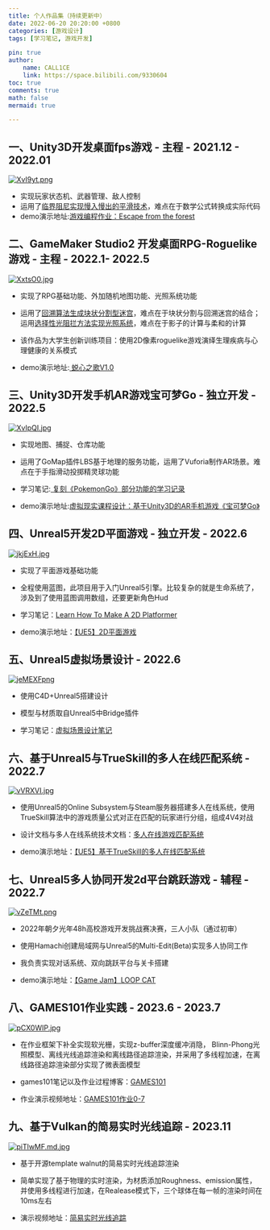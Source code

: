 ```yaml
---
title: 个人作品集（持续更新中）
date: 2022-06-20 20:20:00 +0800
categories: [游戏设计]
tags: [学习笔记, 游戏开发]

pin: true
author: 
    name: CALL1CE
    link: https://space.bilibili.com/9330604
toc: true
comments: true
math: false
mermaid: true

---
```


## 一、Unity3D开发桌面fps游戏 - 主程 - 2021.12 - 2022.01

[![XvI9yt.png](https://s1.ax1x.com/2022/06/20/XvI9yt.png)](https://imgtu.com/i/XvI9yt)

- 实现玩家状态机、武器管理、敌人控制
- 运用了[临界阻尼实现慢入慢出的平滑技术](https://call1ce.github.io/posts/%E5%A4%8D%E7%9B%98%E5%9F%BA%E4%BA%8E%E4%B8%B4%E7%95%8C%E9%98%BB%E5%B0%BC%E5%BC%A6%E7%9A%84%E6%85%A2%E5%85%A5%E6%85%A2%E5%87%BA%E7%9A%84%E5%B9%B3%E6%BB%91%E6%96%B9%E6%B3%95/)，难点在于数学公式转换成实际代码
- demo演示地址:[游戏编程作业：Escape from the forest](https://www.bilibili.com/video/BV1y44y1j7NH?spm_id_from=333.999.0.0)

## 二、GameMaker Studio2 开发桌面RPG-Roguelike游戏 - 主程 - 2022.1- 2022.5

[![XxtsO0.jpg](https://s1.ax1x.com/2022/06/20/XxtsO0.jpg)](https://imgtu.com/i/XxtsO0)

- 实现了RPG基础功能、外加随机地图功能、光照系统功能

- 运用了[回溯算法生成块状分割型迷宫](https://call1ce.github.io/posts/%E5%A4%8D%E7%9B%98%E9%9A%8F%E6%9C%BA%E8%BF%B7%E5%AE%AB/)，难点在于块状分割与回溯迷宫的结合；运用[选择性光阻拦方法实现光照系统](https://call1ce.github.io/posts/%E5%A4%8D%E7%9B%98%E5%8A%A8%E6%80%81%E5%85%89%E7%85%A7%E7%B3%BB%E7%BB%9F/)，难点在于影子的计算与柔和的计算

- 该作品为大学生创新训练项目：使用2D像素roguelike游戏演绎生理疾病与心理健康的关系模式

- demo演示地址:[ 蜕心之歌V1.0](https://www.bilibili.com/video/BV1Zf4y1Z7Kz)

## 三、Unity3D开发手机AR游戏宝可梦Go - 独立开发 - 2022.5

[![XvIpQI.jpg](https://s1.ax1x.com/2022/06/20/XvIpQI.jpg)](https://imgtu.com/i/XvIpQI)

- 实现地图、捕捉、仓库功能

- 运用了GoMap插件LBS基于地理的服务功能，运用了Vuforia制作AR场景。难点在于手指滑动投掷精灵球功能

- 学习笔记:[ 复刻《PokemonGo》部分功能的学习记录](https://call1ce.github.io/posts/%E5%A4%8D%E5%88%BB-PokemonGo-%E9%83%A8%E5%88%86%E5%8A%9F%E8%83%BD%E7%9A%84%E5%AD%A6%E4%B9%A0%E8%AE%B0%E5%BD%95/)

- demo演示地址:[虚拟现实课程设计：基于Unity3D的AR手机游戏《宝可梦Go》](https://www.bilibili.com/video/BV12Y4y1g7qc?spm_id_from=333.999.0.0&vd_source=f4a853b19ac511f1de91664a40bf16e9)

## 四、Unreal5开发2D平面游戏 - 独立开发 - 2022.6

[![jkjExH.jpg](https://s1.ax1x.com/2022/06/25/jkjExH.jpg)](https://imgtu.com/i/jkjExH)

* 实现了平面游戏基础功能

* 全程使用蓝图，此项目用于入门Unreal5引擎。比较复杂的就是生命系统了，涉及到了使用蓝图调用数组，还要更新角色Hud

* 学习笔记：[Learn How To Make A 2D Platformer](https://call1ce.github.io/categories/learn-how-to-make-a-2d-platformer/)

* demo演示地址：[【UE5】2D平面游戏](https://www.bilibili.com/video/BV1pa411W7tq)

## 五、Unreal5虚拟场景设计 - 2022.6

[![jeMEXFpng](https://s1.ax1x.com/2022/06/28/jeMEXF.png)](https://imgtu.com/i/jeMEXF)

* 使用C4D+Unreal5搭建设计

* 模型与材质取自Unreal5中Bridge插件

* 学习笔记：[虚拟场景设计笔记](https://call1ce.github.io/posts/%E8%99%9A%E6%8B%9F%E5%9C%BA%E6%99%AF%E8%AE%BE%E8%AE%A1%E7%AC%94%E8%AE%B0/)

## 六、基于Unreal5与TrueSkill的多人在线匹配系统 - 2022.7

[![vVRXVI.jpg](https://s1.ax1x.com/2022/08/03/vVRXVI.jpg)](https://imgtu.com/i/vVRXVI)

* 使用Unreal5的Online Subsystem与Steam服务器搭建多人在线系统，使用TrueSkill算法中的游戏质量公式对正在匹配的玩家进行分组，组成4V4对战

* 设计文档与多人在线系统技术文档：[多人在线游戏匹配系统 ](https://call1ce.github.io/categories/%E5%A4%9A%E4%BA%BA%E5%9C%A8%E7%BA%BF%E6%B8%B8%E6%88%8F%E5%8C%B9%E9%85%8D%E7%B3%BB%E7%BB%9F/)

* demo演示地址：[【UE5】基于TrueSkill的多人在线匹配系统](https://www.bilibili.com/video/BV1fW4y1y7bx/?vd_source=f4a853b19ac511f1de91664a40bf16e9)

## 七、Unreal5多人协同开发2d平台跳跃游戏 - 辅程 - 2022.7

[![vZeTMt.png](https://s1.ax1x.com/2022/08/03/vZeTMt.png)](https://imgtu.com/i/vZeTMt)

* 2022年朝夕光年48h高校游戏开发挑战赛决赛，三人小队（通过初审）

* 使用Hamachi创建局域网与Unreal5的Multi-Edit(Beta)实现多人协同工作

* 我负责实现对话系统、双向跳跃平台与关卡搭建

* demo演示地址：[【Game Jam】LOOP CAT](https://www.bilibili.com/video/BV1Ed4y1T72x/?vd_source=f4a853b19ac511f1de91664a40bf16e9)

## 八、GAMES101作业实践 - 2023.6 - 2023.7

[![pCX0WIP.jpg](https://s11.ax1x.com/2023/07/25/pCX0WIP.jpg)](https://imgse.com/i/pCX0WIP)

* 在作业框架下补全实现软光栅，实现z-buffer深度缓冲消隐， Blinn-Phong光照模型、离线光线追踪渲染和离线路径追踪渲染，并采用了多线程加速，在离线路径追踪渲染部分实现了微表面模型

* games101笔记以及作业过程博客：[GAMES101](https://call1ce.github.io/categories/games101/)

* 作业演示视频地址：[GAMES101作业0-7](https://www.bilibili.com/video/BV1kh4y1F7su/)

## 九、基于Vulkan的简易实时光线追踪 - 2023.11

[![piTlwMF.md.jpg](https://s11.ax1x.com/2023/12/21/piTlwMF.md.jpg)](https://imgse.com/i/piTlwMF)

* 基于开源template walnut的简易实时光线追踪渲染

* 简单实现了基于物理的实时渲染，为材质添加Roughness、emission属性，并使用多线程进行加速，在Realease模式下，三个球体在每一帧的渲染时间在10ms左右

* 演示视频地址：[简易实时光线追踪](https://www.bilibili.com/video/BV1Pe411C7nW)

